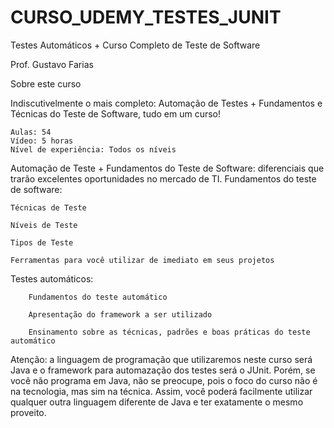 # CURSO_UDEMY_TESTES_JUNIT
Testes Automáticos + Curso Completo de Teste de Software

Prof. Gustavo Farias

Sobre este curso

Indiscutivelmente o mais completo: Automação de Testes + Fundamentos e Técnicas do Teste de Software, tudo em um curso! 

    Aulas: 54
    Vídeo: 5 horas
    Nível de experiência: Todos os níveis

Automação de Teste + Fundamentos do Teste de Software: diferenciais que trarão excelentes oportunidades no mercado de TI.
Fundamentos do teste de software:

    Técnicas de Teste

    Níveis de Teste

    Tipos de Teste

    Ferramentas para você utilizar de imediato em seus projetos
        
Testes automáticos:

        Fundamentos do teste automático
        
        Apresentação do framework a ser utilizado
        
        Ensinamento sobre as técnicas, padrões e boas práticas do teste automático
        
Atenção: a linguagem de programação que utilizaremos neste curso será Java e o framework para automazação dos testes será o JUnit. Porém, se você não programa em Java, não se preocupe, pois o foco do curso não é na tecnologia, mas sim na técnica. Assim, você poderá facilmente utilizar qualquer outra linguagem diferente de Java e ter exatamente o mesmo proveito.  
